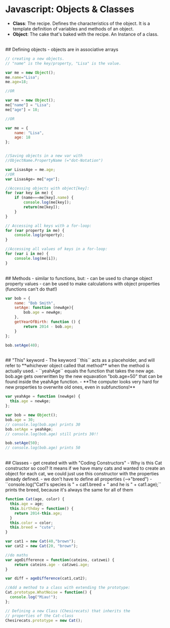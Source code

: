 # Javascript: Objects & Classes


- **Class**: The recipe. Defines the characteristics of the object. It is a template definition of variables and methods of an object.
- **Object**: The cake that's baked with the recipe. An Instance of a class.


<br>
## Defining objects
- objects are in associative arrays

```javascript
// creating a new objects.
// "name" is the key/property, "Lisa" is the value.

var me = new Object();
me.name="Lisa";
me.age=18;

//OR

var me = new Object();
me["name"] = "Lisa";
me["age"] = 18;

//OR

var me = {
    name: "Lisa",
    age: 18
};


//Saving objects in a new var with
//ObjectName.PropertyName (="dot-Notation")

var LisasAge = me.age;
//OR
var LisasAge= me["age"];

//Accessing objects with object[key]:
for (var key in me) {
    if (name===me[key].name) {
        console.log(me[key]);
        return(me[key]);
    }
}

// Accessing all keys with a for-loop:
for (var property in me) {
    console.log(property);
}

//Accessing all values of keys in a for-loop:
for (var i in me) {
    console.log(me[i]);
}


```
<br>
## Methods
- similar to functions, but:
- can be used to change object property values
- can be used to make calculations with object properties (functions can't do that!)

```javascript
var bob = {
    name: "Bob Smith",
    setAge: function (newAge){
        bob.age = newAge;
    },
    getYearOfBirth: function () {
        return 2014 - bob.age;
    }
};

bob.setAge(40);
```
<br>
## "This" keyword
- The keyword ``this`` acts as a placeholder, and will refer to **whichever object called that method** when the method is actually used.
- ``yeahAge`` equals the function that takes the new age. bob.age gets overwritten by the new equavation "bob.age=50" that can be found inside the yeahAge function.
- **The computer looks very hard for new properties to overwrite old ones, even in subfunctions!**

```javascript
var yeahAge = function (newAge) {
  this.age = newAge;
};

var bob = new Object();
bob.age = 30;
// console.log(bob.age) prints 30
bob.setAge = yeahAge;
// console.log(bob.age) still prints 30!!

bob.setAge(50);
// console.log(bob.age) prints 50

```
<br>
## Classes
- get created with with "Coding Constructors"
- Why is this Cat constructor so cool? It means if we have many cats and wanted to create an object for each cat, we could just use this constructor with the properties already defined.
- we don't have to define all properties (-->"breed")
- ``console.log("Cat1's species is " + cat1.breed + " and he is " + cat1.age);`` prints the breed, because it's always the same for all of them

```javascript
function Cat(age, color) {
  this.age = age;
  this.birthday = function() {
    return 2014-this.age;
  }
  this.color = color;
  this.breed = "cute";
}

var cat1 = new Cat(40,"brown");
var cat2 = new Cat(20, "brown");

//do maths
var ageDifference = function(cateins, catzwei) {
    return cateins.age - catzwei.age;
}

var diff = ageDifference(cat1,cat2);

//Add a method to a class with extending the prototype:
Cat.prototype.WhatNoise = function() {
  console.log("Miau!");
};

// Defining a new Class (Chesirecats) that inherits the
// properties of the Cat-class
Chesirecats.prototype = new Cat();


```
